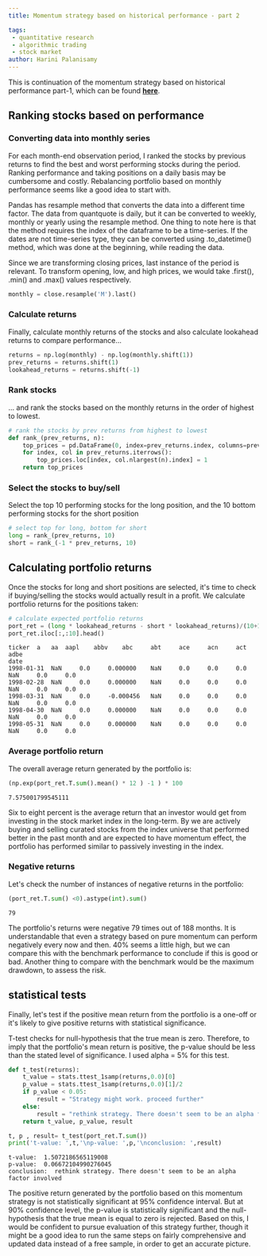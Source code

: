 ```yaml
---
title: Momentum strategy based on historical performance - part 2

tags: 
 - quantitative research
 - algorithmic trading
 - stock market
author: Harini Palanisamy
---
```


This is continuation of the momentum strategy based on historical performance part-1, which can be found [**here**](https://harinipsamy.github.io/2020/05/20/momentum-strategy-1-part1/).

## Ranking stocks based on performance

### Converting data into monthly series

For each month-end observation period, I ranked the stocks by previous returns to find the best and worst performing stocks during the period. Ranking performance and taking positions on a daily basis may be cumbersome and costly. Rebalancing portfolio based on monthly performance seems like a good idea to start with. 

Pandas has resample method that converts the data into a different time factor. The data from quantquote is daily, but it can be converted to weekly, monthly or yearly using the resample method. One thing to note here is that the method requires the index of the dataframe to be a time-series. If the dates are not time-series type, they can be converted using .to_datetime() method, which was done at the beginning, while reading the data.

Since we are transforming closing prices, last instance of the period is relevant. To transform opening, low, and high prices, we would take .first(), .min() and .max() values respectively. 


```python
monthly = close.resample('M').last()
```

### Calculate returns

Finally, calculate monthly returns of the stocks and also calculate lookahead returns to compare performance...

```python
returns = np.log(monthly) - np.log(monthly.shift(1))
prev_returns = returns.shift(1)
lookahead_returns = returns.shift(-1)
```

### Rank stocks 

... and rank the stocks based on the monthly returns in the order of highest to lowest.

```python
# rank the stocks by prev returns from highest to lowest
def rank_(prev_returns, n):
    top_prices = pd.DataFrame(0, index=prev_returns.index, columns=prev_returns.columns)
    for index, col in prev_returns.iterrows():
        top_prices.loc[index, col.nlargest(n).index] = 1
    return top_prices

```

### Select the stocks to buy/sell

Select the top 10 performing stocks for the long position, and the 10 bottom performing stocks for the short position


```python
# select top for long, bottom for short
long = rank_(prev_returns, 10)
short = rank_(-1 * prev_returns, 10) 

```

## Calculating portfolio returns

Once the stocks for long and short positions are selected, it's time to check if buying/selling the stocks would actually result in a profit. We calculate portfolio returns for the positions taken:

```python
# calculate expected portfolio returns
port_ret = (long * lookahead_returns - short * lookahead_returns)/(10+10)
port_ret.iloc[:,:10].head()
```

```
ticker 	a 	aa 	aapl 	abbv 	abc 	abt 	ace 	acn 	act 	adbe
date 										
1998-01-31 	NaN 	0.0 	0.000000 	NaN 	0.0 	0.0 	0.0 	NaN 	0.0 	0.0
1998-02-28 	NaN 	0.0 	0.000000 	NaN 	0.0 	0.0 	0.0 	NaN 	0.0 	0.0
1998-03-31 	NaN 	0.0 	-0.000456 	NaN 	0.0 	0.0 	0.0 	NaN 	0.0 	0.0
1998-04-30 	NaN 	0.0 	0.000000 	NaN 	0.0 	0.0 	0.0 	NaN 	0.0 	0.0
1998-05-31 	NaN 	0.0 	0.000000 	NaN 	0.0 	0.0 	0.0 	NaN 	0.0 	0.0
```



### Average portfolio return

The overall average return generated by the portfolio is:

```python
(np.exp(port_ret.T.sum().mean() * 12 ) -1 ) * 100
```
```
7.575001799545111
```

Six to eight percent is the average return that an investor would get from investing in the stock market index in the long-term. By we are actively buying and selling curated stocks from the index universe that performed better in the past month and are expected to have momentum effect, the portfolio has performed similar to passively investing in the index.

### Negative returns

Let's check the number of instances of negative returns in the portfolio:

```python
(port_ret.T.sum() <0).astype(int).sum()
```

```
79
```
The portfolio's returns were negative 79 times out of 188 months. It is understandable that even a strategy based on pure momentum can perform negatively every now and then. 40% seems a little high, but we can compare this with the benchmark performance to conclude if this is good or bad. Another thing to compare with the benchmark would be the maximum drawdown, to assess the risk.

## statistical tests

Finally, let's test if the positive mean return from the portfolio is a one-off or it's likely to give positive returns with statistical significance.

T-test checks for null-hypothesis that the true mean is zero. Therefore, to imply that the portfolio's mean return is positive, the p-value should be less than the stated level of significance. I used alpha = 5% for this test.

```python
def t_test(returns):
    t_value = stats.ttest_1samp(returns,0.0)[0]
    p_value = stats.ttest_1samp(returns,0.0)[1]/2
    if p_value < 0.05:
        result = "Strategy might work. proceed further"
    else:
        result = "rethink strategy. There doesn't seem to be an alpha factor involved"
    return t_value, p_value, result

```

```python
t, p , result= t_test(port_ret.T.sum())
print('t-value: ',t,'\np-value: ',p,'\nconclusion: ',result)
```

    t-value:  1.5072186565119008 
    p-value:  0.06672104990276045 
    conclusion:  rethink strategy. There doesn't seem to be an alpha factor involved


The positive return generated by the portfolio based on this momentum strategy is not statistically significant at 95% confidence interval. But at 90% confidence level, the p-value is statistically significant and the null-hypothesis that the true mean is equal to zero is rejected. Based on this, I would be confident to pursue evaluation of this strategy further, though it might be a good idea to run the same steps on fairly comprehensive and updated data instead of a free sample, in order to get an accurate picture.

